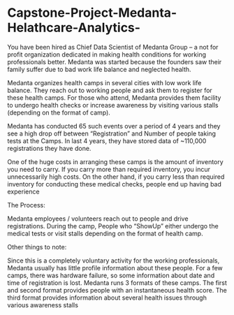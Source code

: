 # Capstone-Project-Medanta-Helathcare-Analytics-

You have been hired as Chief Data Scientist of Medanta Group – a not for profit organization dedicated in 
making health conditions for working professionals better. Medanta was started because the founders saw 
their family suffer due to bad work life balance and neglected health.

Medanta organizes health camps in several cities with low work life balance. They reach out to working 
people and ask them to register for these health camps. For those who attend, Medanta provides them 
facility to undergo health checks or increase awareness by visiting various stalls (depending on the format 
of camp).

Medanta has conducted 65 such events over a period of 4 years and they see a high drop off between 
“Registration” and Number of people taking tests at the Camps. In last 4 years, they have stored data of 
~110,000 registrations they have done.

One of the huge costs in arranging these camps is the amount of inventory you need to carry. If you carry 
more than required inventory, you incur unnecessarily high costs. On the other hand, if you carry less 
than required inventory for conducting these medical checks, people end up having bad experience

The Process:

Medanta employees / volunteers reach out to people and drive registrations. During the camp, People who 
“ShowUp” either undergo the medical tests or visit stalls depending on the format of health camp.

Other things to note:

Since this is a completely voluntary activity for the working professionals, Medanta usually has little profile 
information about these people. For a few camps, there was hardware failure, so some information about date 
and time of registration is lost. Medanta runs 3 formats of these camps. The first and second format provides 
people with an instantaneous health score. The third format provides information about several health issues 
through various awareness stalls

